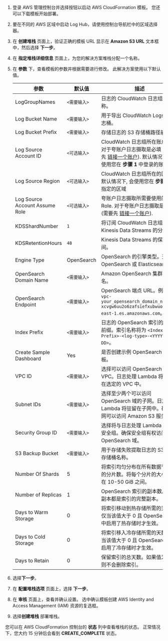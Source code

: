1. 登录 AWS 管理控制台并选择按钮以启动 AWS CloudFormation 模板。 您还可以下载模板开始部署。

2. 要在不同的 AWS 区域中启动 Log Hub，请使用控制台导航栏中的区域选择器。

3. 在 **创建堆栈** 页面上，验证正确的模板 URL 显示在 **Amazon S3 URL** 文本框中，然后选择 **下一步**。

4. 在 **指定堆栈详细信息** 页面上，为您的解决方案堆栈分配一个名称。

5. 在 **参数** 下，查看模板的参数并根据需要进行修改。 此解决方案使用以下默认值。

    | 参数  | 默认值          | 描述                                                  |
    | ---------- | ---------------- | ------------------------------------------------------------ |
    | LogGroupNames | `<需要输入>` | 日志的 CloudWatch 日志组的名称。  |
    | Log Bucket Name | `<需要输入>` | 用于导出 CloudWatch Logs 的日志桶。 |
    | Log Bucket Prefix | `<需要输入>` | 存储日志的 S3 存储桶路径前缀。  |
    | Log Source Account ID | `<可选输入>`  | CloudWatch 日志组所在账户 ID. 对于夸账户日志摄取是必填 (需要先 [链接一个账户](../link-account/index.md)). 默认情况下, 会使用您在 **步骤 1** 中登录的账户 ID.  |
    | Log Source Region | `<可选输入>` | CloudWatch 日志组所在的区域. 默认情况下, 会使用您在 **步骤 2** 中指定的区域 |
    | Log Source Account Assume Role | `<可选输入>` | 夸账户日志摄取所需要使用的 IAM Role. 对于夸账户日志摄取是必填 (需要先 [链接一个账户](../link-account/index.md)). |
    | KDSShardNumber | `1` | 将订阅 CloudWatch 日志组的 Kinesis Data Streams 的分片数。 |
    | KDSRetentionHours | `48` | Kinesis Data Streams 的保留时间。|
    | Engine Type | OpenSearch | OpenSearch 的引擎类型。选择 OpenSearch 或 Elasticsearch。 |
    | OpenSearch Domain Name | `<需要输入>` | Amazon OpenSearch 集群的域名。|
    | OpenSearch Endpoint | `<需要输入>` | OpenSearch 端点 URL。例如，`vpc-your_opensearch_domain_name-xcvgw6uu2o6zafsiefxubwuohe.us-east-1.es.amazonaws.com`。 |
    | Index Prefix | `<需要输入>` | 日志的 OpenSearch 索引的公共前缀。索引名称将为 `<Index Prefix>-<log-type>-<YYYY-MM-DD>`。 |
    | Create Sample Dashboard | Yes | 是否创建示例 OpenSearch 仪表板。 |
    | VPC ID | `<需要输入>` | 选择可以访问 OpenSearch 域的 VPC。日志处理 Lambda 将驻留在选定的 VPC 中。 |
    | Subnet IDs | `<需要输入>` | 选择至少两个可以访问 OpenSearch 域的子网。日志处理 Lambda 将驻留在子网中。确保子网可以访问 Amazon S3 服务。 |
    | Security Group ID | `<需要输入>` | 选择将与日志处理 Lambda 关联的安全组。确保安全组有权访问 OpenSearch 域。|
    | S3 Backup Bucket | `<需要输入>` | 用于存储失败提取日志的 S3 备份存储桶名称。 |
    | Number Of Shards | 5 | 将索引均匀分布在所有数据节点上的分片数。将每个分片的大小保持在 10-50 GiB 之间。 |
    | Number of Replicas | 1 | OpenSearch 索引的副本数。每个副本都是索引的完整副本。 |
    | Days to Warm Storage | 0 | 将索引移动到热存储所需的天数。仅当该值大于 0 且 OpenSearch 中启用了热存储时才生效。 |
    | Days to Cold Storage | 0 | 将索引移入冷存储所需的天数。仅当该值大于 0 且 OpenSearch 中启用了冷存储时才生效。 |
    | Days to Retain | 0 | 保留索引的总天数。如果值为 0，则不会删除索引。 |

6. 选择**下一步**。

7. 在 **配置堆栈选项** 页面上，选择 **下一步**。

8. 在 **审核** 页面上，查看并确认设置。 选中确认模板创建 AWS Identity and Access Management (IAM) 资源的复选框。

9. 选择**创建堆栈** 部署堆栈。

您可以在 AWS CloudFormation 控制台的 **状态** 列中查看堆栈的状态。 正常情况下，您大约 15 分钟后会看到 **CREATE_COMPLETE** 状态。